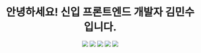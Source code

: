 <div align=center>

<h1>안녕하세요! 신입 프론트엔드 개발자 김민수입니다.</h1>

![](http://github-profile-summary-cards.vercel.app/api/cards/profile-details?username=namsan01&theme=github)
![](http://github-profile-summary-cards.vercel.app/api/cards/repos-per-language?username=namsan01&theme=github)
![](http://github-profile-summary-cards.vercel.app/api/cards/most-commit-language?username=namsan01&theme=github)
![](http://github-profile-summary-cards.vercel.app/api/cards/stats?username=namsan01&theme=github)
![](http://github-profile-summary-cards.vercel.app/api/cards/productive-time?username=namsan01&theme=github&utcOffset=8)
</div>


<!--
**namsan01/namsan01** is a ✨ _special_ ✨ repository because its `README.md` (this file) appears on your GitHub profile.

Here are some ideas to get you started:

- 🔭 I’m currently working on ...
- 🌱 I’m currently learning ...
- 👯 I’m looking to collaborate on ...
- 🤔 I’m looking for help with ...
- 💬 Ask me about ...
- 📫 How to reach me: ...
- 😄 Pronouns: ...
- ⚡ Fun fact: ...
-->
